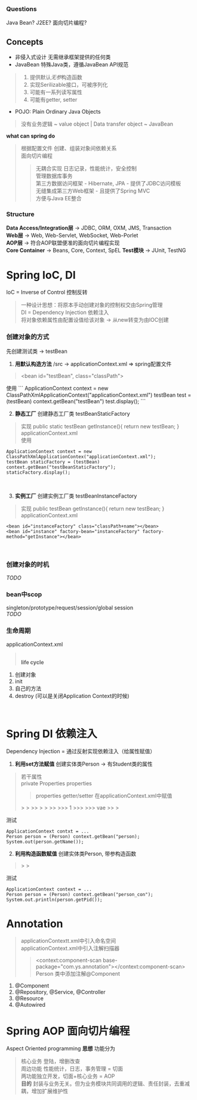 ### Questions
Java Bean?
J2EE?
面向切片编程?

## Concepts
* 非侵入式设计 无需继承框架提供的任何类
* JavaBean 特殊Java类，遵循JavaBean API规范
> 1. 提供默认*无参*构造函数
> 2. 实现Serilizable接口，可被序列化
> 3. 可能有一系列读写属性
> 4. 可能有getter, setter
* POJO: Plain Ordinary Java Objects
> 没有业务逻辑 ~ value object | Data transfer object ~ JavaBean  

**what can spring do**
> 根据配置文件 创建、组装对象间依赖关系  
> 面向切片编程  
>> 无耦合实现 日志记录，性能统计，安全控制  
> 管理数据库事务  
> 第三方数据访问框架 - Hibernate, JPA - 提供了JDBC访问模板  
> 无缝集成第三方Web框架 - 且提供了Spring MVC  
> 方便与Java EE整合  

### Structure
**Data Access/Integration层** -> JDBC, ORM, OXM, JMS, Transaction  
**Web层** -> Web, Web-Servlet, WebSocket, Web-Porlet  
**AOP层** -> 符合AOP联盟便准的面向切片编程实现  
**Core Container** -> Beans, Core, Context, SpEL
**Test模块** -> JUnit, TestNG  

# Spring IoC, DI
IoC = Inverse of Control 控制反转
> 一种设计思想：将原本手动创建对象的控制权交由Spring管理  
DI = Dependency Injection 依赖注入  
> 将对象依赖属性由配置设值给该对象 -> 从new转变为由IOC创建  
### 创建对象的方式
先创建测试类 -> testBean
1. **用默认构造方法**
/src -> applicationContext.xml => spring配置文件
> <bean id="testBean", class="classPath"></bean>
<alias name="testBean" alias="testAlias" />  
使用  
```
ApplicationContext context = new ClassPathXmlApplicationContext("applicationContext.xml")
testBean test = (testBean) context.getBean("testBean")
test.display();
```
<br/>

2. **静态工厂**
创建静态工厂类 testBeanStaticFactory
> 实现 public static testBean getInstance(){ return new testBean; }  
applicationContext.xml
> <bean id="testBeanStaticFactory" factory-method="getInstance" class="FactoryClassPath"></bean>  
使用  
```
ApplicationContext context = new ClassPathXmlApplicationContex("applicationContext.xml");
testBean staticFactory = (testBean) context.getBean("testBeanStaticFactory");
staticFactory.display();
```
<br/>

3. **实例工厂**
创建实例工厂类 testBeanInstanceFactory  
> 实现 public testBean getInstance(){ return new testBean; }  
applicationContext.xml  
```
<bean id="instanceFactory" class="classPath+name"></bean>  
<bean id="instance" factory-bean="instanceFactory" factory-method="getInstance"></bean>
```
<br/>

### 创建对象的时机
*TODO*
<br/>

### bean中scop
singleton/prototype/request/session/global session  
*TODO*
<br/>

### 生命周期
applicationContext.xml
> <bean id="springLifeCycle" init-method="init" destroy-method="destroy" class="com.ys.ioc.SpringLifeCycle"></bean>  
**life cycle**
1. 创建对象
2. init
3. 自己的方法
4. destroy (可以是关闭Application Context的时候)
<br/>

# Spring DI 依赖注入
Dependency Injection = 通过反射实现依赖注入（给属性赋值）  
1. **利用set方法赋值**
创建实体类Person -> 有Student类的属性
> 若干属性  
> private Properties properties  
>> properties getter/setter
在applicationContext.xml中赋值
> <bean id="person" class="classPath+Name">  
>> <property name="pid" value="1"></property>
>> <property name="students">  
>>> <ref bean="student"/>  
>> </property>  
>> <property name="lists">  
>>> <list>  
>>>> <value>1</value>  
>>>> <ref bean="student"/>  
>>>> <value>vae</value>  
>>> </list>  
>> </property>  
> </bean>  
测试  
```
ApplicationContext contxt = ...
Person person = (Person) context.getBean("person);
System.out(person.getName());
```
2. **利用构造函数赋值**
创建实体类Person, 带参构造函数  
> <bean id="person_con" class="com.ys.di.Person">  
>> <constructor-arg index="0" type="java.lang.Long" value="1"></constructor-arg>  
>> <constructor-arg index="1" type="com.ys.di.Student" ref="student_con"></constructor-arg>  
> </bean>  
> <bean id="student_con" class="com.ys.di.Student"></bean>  
测试  
```
ApplicationContext context = ...
Person person = (Person) context.getBean("person_con");
System.out.println(person.getPid());
```

# Annotation
> applicationContextt.xml中引入命名空间  
> applicationContext.xml中引入注解扫描器  
>> <context:component-scan base-package="com.ys.annotation"></context:component-scan>  
> Person 类中添加注解@Component  
1. @Component
2. @Repository, @Service, @Controller
3. @Resource
4. @Autowired





# Spring AOP 面向切片编程
Aspect Oriented programming
**思想**
功能分为
> 核心业务 登陆，增删改查  
> 周边功能 性能统计，日志，事务管理 = 切面  
两功能独立开发，切面+核心业务 = AOP  
**目的**
封装与业务无关。但为业务模块共同调用的逻辑、责任封装，去重减耦，增加扩展维护性
